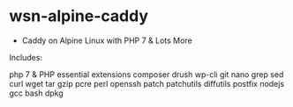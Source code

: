 # wsn-alpine-caddy

* Caddy on Alpine Linux with PHP 7 & Lots More

Includes:

php 7 & PHP essential extensions
composer
drush
wp-cli
git
nano
grep
sed
curl
wget
tar
gzip
pcre
perl
openssh
patch
patchutils
diffutils
postfix
nodejs
gcc
bash
dpkg

